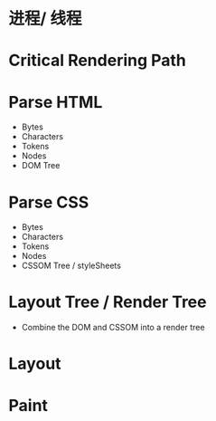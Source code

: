 # 进程/ 线程



# Critical Rendering Path



# Parse HTML

- Bytes
- Characters
- Tokens
- Nodes
- DOM Tree

# Parse CSS

- Bytes
- Characters
- Tokens
- Nodes
- CSSOM Tree / styleSheets

# Layout Tree / Render Tree

- Combine the DOM and CSSOM into a render tree



# Layout



# Paint

